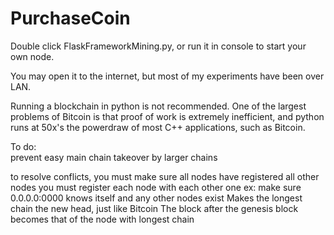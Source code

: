 # PurchaseCoin

Double click FlaskFrameworkMining.py, or run it in console to start your own node.

You may open it to the internet, but most of my experiments have been over LAN.

Running a blockchain in python is not recommended. One of the largest problems of Bitcoin is that proof of work is extremely inefficient,
  and python runs at 50x's the powerdraw of most C++ applications, such as Bitcoin.

To do:<br />
  prevent easy main chain takeover by larger chains
  

to resolve conflicts, you must make sure all nodes have registered all other nodes
    you must register each node with each other one
    ex:
       make sure 0.0.0.0:0000 knows itself and any other nodes exist
    Makes the longest chain the new head, just like Bitcoin
        The block after the genesis block becomes that of the node with longest chain
    
